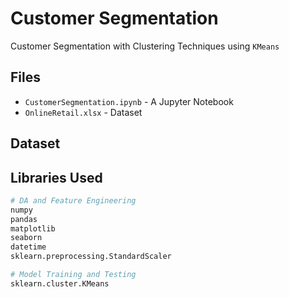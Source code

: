 # Customer Segmentation

Customer Segmentation with Clustering Techniques using `KMeans`

## Files

- `CustomerSegmentation.ipynb` - A Jupyter Notebook
- `OnlineRetail.xlsx` - Dataset

## Dataset

## Libraries Used


```python
# DA and Feature Engineering
numpy
pandas
matplotlib
seaborn
datetime
sklearn.preprocessing.StandardScaler

# Model Training and Testing
sklearn.cluster.KMeans
```